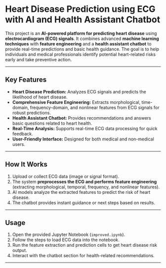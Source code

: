 # Heart Disease Prediction using ECG with AI and Health Assistant Chatbot

This project is an **AI-powered platform for predicting heart disease** using **electrocardiogram (ECG) signals**. It combines advanced **machine learning techniques** with **feature engineering** and a **health assistant chatbot** to provide real-time predictions and basic health guidance. The goal is to help individuals and medical professionals identify potential heart-related risks early and take preventive action.

---

## Key Features
- **Heart Disease Prediction:** Analyzes ECG signals and predicts the likelihood of heart disease.  
- **Comprehensive Feature Engineering:** Extracts morphological, time-domain, frequency-domain, and nonlinear features from ECG signals for robust predictions.  
- **Health Assistant Chatbot:** Provides recommendations and answers basic questions related to heart health.  
- **Real-Time Analysis:** Supports real-time ECG data processing for quick feedback.  
- **User-Friendly Interface:** Designed for both medical and non-medical users.

---

## How It Works
1. Upload or collect ECG data (image or signal format).  
2. The system **preprocesses the ECG and performs feature engineering** (extracting morphological, temporal, frequency, and nonlinear features).  
3. AI models analyze the extracted features to predict the risk of heart disease.  
4. The chatbot provides instant guidance or next steps based on results.  

---

## Usage
1. Open the provided Jupyter Notebook (`improved.ipynb`).  
2. Follow the steps to load ECG data into the notebook.  
3. Run the feature extraction and prediction cells to get heart disease risk output.  
4. Interact with the chatbot section for health-related recommendations.  

---


